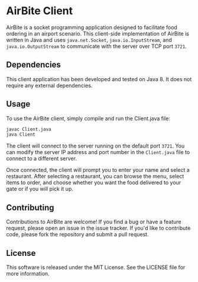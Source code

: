 # AirBite Client
AirBite is a socket programming application designed to facilitate food ordering in an airport scenario. This client-side implementation of AirBite is written in Java and uses `java.net.Socket`, `java.io.InputStream`, and `java.io.OutputStream` to communicate with the server over TCP port `3721`.

## Dependencies
This client application has been developed and tested on Java 8. It does not require any external dependencies.

## Usage
To use the AirBite client, simply compile and run the Client.java file:

```bash
javac Client.java
java Client
```

The client will connect to the server running on the default port `3721`. You can modify the server IP address and port number in the `Client.java` file to connect to a different server.

Once connected, the client will prompt you to enter your name and select a restaurant. After selecting a restaurant, you can browse the menu, select items to order, and choose whether you want the food delivered to your gate or if you will pick it up.

## Contributing
Contributions to AirBite are welcome! If you find a bug or have a feature request, please open an issue in the issue tracker. If you'd like to contribute code, please fork the repository and submit a pull request.

## License
This software is released under the MIT License. See the LICENSE file for more information.